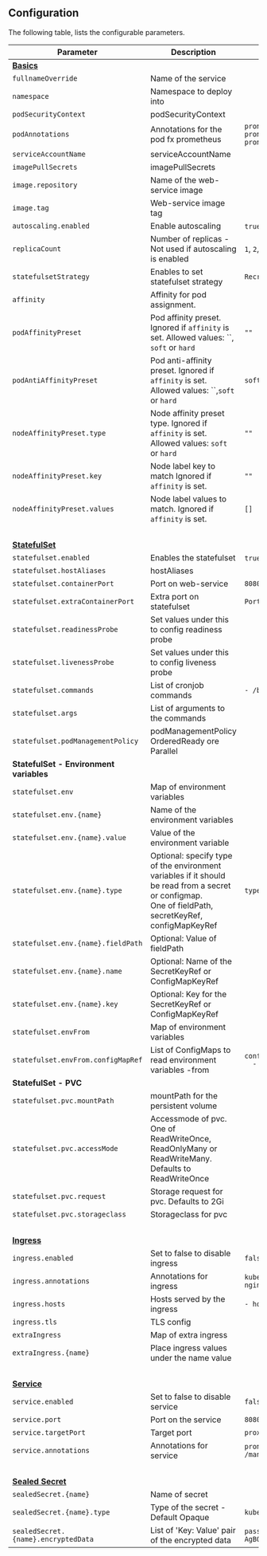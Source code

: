 ## Configuration
The following table, lists the configurable parameters.

Parameter | Description                                                                                                                                              | Example
--- |----------------------------------------------------------------------------------------------------------------------------------------------------------| ---
**[Basics](#adding-basics)** |
`fullnameOverride` | Name of the service                                                                                                                                      
`namespace` | Namespace to deploy into                                                                                                                                 
`podSecurityContext` | podSecurityContext                                                                                                                                       
`podAnnotations` | Annotations for the pod fx prometheus                                                                                                                    | `prometheus.io/path: actuator prometheus` <br> `prometheus.io/scrape: "true"` <br>
`serviceAccountName` | serviceAccountName                                                                                                                                       
`imagePullSecrets` | imagePullSecrets                                                                                                                                         
`image.repository` | Name of the web-service image                                                                                                                            
`image.tag` | Web-service image tag                                                                                                                                    
`autoscaling.enabled` | Enable autoscaling                                                                                                                                       | `true` or `false`
`replicaCount` | Number of replicas - Not used if autoscaling is enabled                                                                                                  | `1`, `2`, `3` ..
`statefulsetStrategy` | Enables to set statefulset strategy                                                                                                                      | `Recreate`
`affinity`                          | Affinity for pod assignment.                                                                                                                             |
`podAffinityPreset`                  | Pod affinity preset. Ignored if `affinity` is set. Allowed values: ``, `soft` or `hard`                                                                  | `""`                         |
`podAntiAffinityPreset`              | Pod anti-affinity preset. Ignored if `affinity` is set. Allowed values: ``,`soft` or `hard`                                                              | `soft`                       |
`nodeAffinityPreset.type`            | Node affinity preset type. Ignored if `affinity` is set. Allowed values: `soft` or `hard`                                                                | `""`                         |
`nodeAffinityPreset.key`             | Node label key to match Ignored if `affinity` is set.                                                                                                    | `""`                         |
`nodeAffinityPreset.values`          | Node label values to match. Ignored if `affinity` is set.                                                                                                | `[]`
&nbsp; |
**[StatefulSet](#adding-statefulset)** |
`statefulset.enabled` | Enables the statefulset                                                                                                                                  | `true` or `false`
`statefulset.hostAliases` | hostAliases                                                                                                                                              |
`statefulset.containerPort` | Port on web-service                                                                                                                                      | `8080`
`statefulset.extraContainerPort` | Extra port on statefulset                                                                                                                                | `Port1: 8051`
`statefulset.readinessProbe` | Set values under this to config readiness probe                                                                                                          
`statefulset.livenessProbe` | Set values under this to config liveness probe                                                                                                           
`statefulset.commands` | List of cronjob commands                                                                                                                                 | `- /bin/bash`
`statefulset.args` | List of arguments to the commands                                                                                                                        |
`statefulset.podManagementPolicy` | podManagementPolicy OrderedReady ore Parallel                                                                                                            |
**StatefulSet - Environment variables** |
`statefulset.env` | Map of environment variables                                                                                                                             
`statefulset.env.{name}` | Name of the environment variables                                                                                                                        
`statefulset.env.{name}.value` | Value of the environment variable                                                                                                                        
`statefulset.env.{name}.type` | Optional: specify type of the environment variables if it should be read from a secret or configmap.<br> One of fieldPath, secretKeyRef, configMapKeyRef | `type: secretKeyRef`
`statefulset.env.{name}.fieldPath` | Optional: Value of fieldPath                                                                                                                             
`statefulset.env.{name}.name` | Optional: Name of the SecretKeyRef or ConfigMapKeyRef                                                                                                    
`statefulset.env.{name}.key` | Optional: Key for the SecretKeyRef or ConfigMapKeyRef                                                                                                    
`statefulset.envFrom` | Map of environment variables                                                                                                                             
`statefulset.envFrom.configMapRef` | List of ConfigMaps to read environment variables -from                                                                                                   | <code>configMapRef:<br>&nbsp;&nbsp;- my-configmap</code>
**StatefulSet - PVC** |
`statefulset.pvc.mountPath` | mountPath for the persistent volume                                                                                                                      |
`statefulset.pvc.accessMode` | Accessmode of pvc. One of ReadWriteOnce, ReadOnlyMany or ReadWriteMany. Defaults to ReadWriteOnce                                                        |
`statefulset.pvc.request` | Storage request for pvc. Defaults to 2Gi                                                                                                                 |
`statefulset.pvc.storageclass` | Storageclass for pvc                                                                                                                                     |
&nbsp; |
**[Ingress](#adding-ingress)** |
`ingress.enabled` | Set to false to disable ingress                                                                                                                          | `false`
`ingress.annotations` | Annotations for ingress                                                                                                                                  | `kubernetes.io/ingress.class: nginx`
`ingress.hosts` | Hosts served by the ingress                                                                                                                              | `- host: domain.dk`
`ingress.tls` | TLS config                                                                                                                                               
`extraIngress` | Map of extra ingress                                                                                                                                     
`extraIngress.{name}` | Place ingress values under the name value                                                                                                                
&nbsp; |
**[Service](#adding-service)** |
`service.enabled` | Set to false to disable service                                                                                                                          | `false`
`service.port` | Port on the service                                                                                                                                      | `8080`
`service.targetPort` | Target port                                                                                                                                              | `proxy-port`
`service.annotations` | Annotations for service                                                                                                                                  | `prometheus.io/path: /manage/actuator/appmetrics`
&nbsp; |
**[Sealed Secret](#adding-sealed-secret)** |
`sealedSecret.{name}` | Name of secret                                                                                                                                           |
`sealedSecret.{name}.type` | Type of the secret - Default Opaque                                                                                                                      | `kubernetes.io/tls`
`sealedSecret.{name}.encryptedData` | List of 'Key: Value' pair of the encrypted data                                                                                                          | `password: AgBOQOoh7RGqTBPPSG0Ctbf...`
